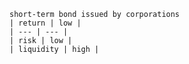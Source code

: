 
    short-term bond issued by corporations
    | return | low |
    | --- | --- |
    | risk | low |
    | liquidity | high |